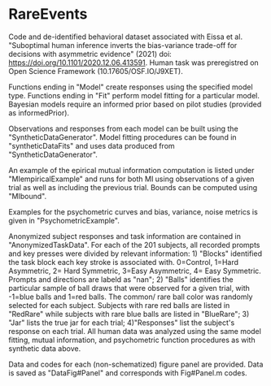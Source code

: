 # RareEvents
Code and de-identified behavioral dataset associated with Eissa et al. "Suboptimal human inference inverts the bias-variance trade-off for decisions with asymmetric evidence" (2021) doi: https://doi.org/10.1101/2020.12.06.413591. Human task was preregistred on Open Science Framework (10.17605/OSF.IO/J9XET). 

Functions ending in "Model" create responses using the specified model type. Functions ending in "Fit" perform model fitting for a particular model. Bayesian models require an informed prior based on pilot studies (provided as informedPrior). 

Observations and responses from each model can be built using the "SyntheticDataGenerator". Model fitting procedures can be found in "syntheticDataFits" and uses data produced from "SyntheticDataGenerator".

An example of the epirical mutual information computation is listed under "MIempiricalExample" and runs for both MI using observations of a given trial as well as including the previous trial. Bounds can be computed using "MIbound".

Examples for the psychometric curves and bias, variance, noise metrics is given in "PsychometricExample".

Anonymized subject responses and task information are contained in "AnonymizedTaskData". For each of the 201 subjects, all recorded prompts and key presses were divided by relevant information: 1) "Blocks" identified the task block each key stroke is associated with. 0=Control, 1=Hard Asymmetric, 2= Hard Symmetric, 3=Easy Asymmetric, 4= Easy Symmetric. Prompts and directions are labeld as "nan"; 2) "Balls" identifies the particular sample of ball draws that were observed for a given trial, with -1=blue balls and 1=red balls. The common/ rare ball color was randomly selected for each subject. Subjects with rare red balls are listed in "RedRare" while subjects with rare blue balls are listed in "BlueRare"; 3) "Jar" lists the true jar for each trial; 4)"Responses" list the subject's response on each trial. All human data was analyzed using the same model fitting, mutual information, and psychometric function procedures as with synthetic data above. 

Data and codes for each (non-schematized) figure panel are provided. Data is saved as "DataFig#Panel" and corresponds with Fig#Panel.m codes.  
